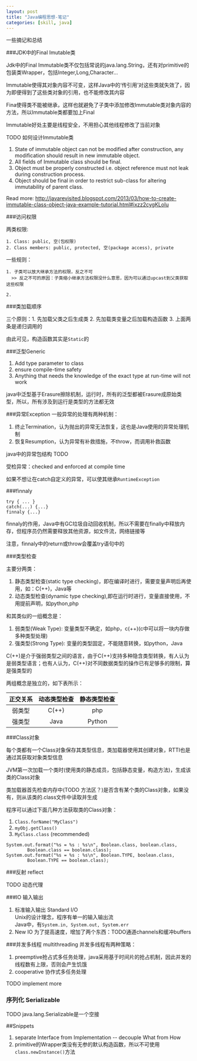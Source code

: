 ```yaml
---
layout: post
title: "Java编程思想-笔记"
categories: [skill, java]
---
```


一些摘记和总结

###JDK中的Final Imutable类

Jdk中的Final Immutable类不仅包括常说的java.lang.String，还有对primitive的包装类Wrapper，包括Integer,Long,Character...

Immutable使得其对象内容不可变，这样Java中的‘传引用’对这些类就失效了，因为即便得到了这些类对象的引用，也不能修改其内容

Fina使得类不能被继承，这样也就避免了子类中添加修改Immutable类对象内容的方法，所以Immutable类都要加上Final

Immutable好处主要是线程安全，不用担心其他线程修改了当前对象

TODO 如何设计Immutable类

1. State of immutable object can not be modified after construction, any modification should result in new immutable object.
2. All fields of Immutable class should be final.
3. Object must be properly constructed i.e. object reference must not leak during construction process.
4. Object should be final in order to restrict sub-class for altering immutability of parent class.

Read more: http://javarevisited.blogspot.com/2013/03/how-to-create-immutable-class-object-java-example-tutorial.html#ixzz2cygKLoIu


###访问权限

两类权限:

    1. Class: public, 空(包权限)
    2. Class members: public, protected, 空(package access), private

一些规则：

    1. 子类可以放大继承方法的权限，反之不可  
      >> 反之不可的原因：子类缩小继承方法权限没什么意思，因为可以通过upcast到父类获取这些权限

    2. 

###类加载顺序

三个原则：1. 先加载父类之后生成类 2. 先加载类变量之后加载构造函数 3. 上面两条是递归调用的

由此可见，构造函数其实是`Static`的

###泛型Generic

1. Add type parameter to class
2. ensure compile-time safety
3. Anything that needs the knowledge of the exact type at run-time will not work

java中泛型基于Erasure擦除机制，运行时，所有的泛型都被Erasure成原始类型，所以，所有涉及到运行是类型的方法都无效

###异常Exception
一般异常的处理有两种机制：

1. 终止Termination，认为抛出的异常无法恢复，这也是Java使用的异常处理机制 
2. 恢复Resumption，认为异常有补救措施，不throw，而调用补救函数

java中的异常包结构
TODO

受检异常：checked and enforced at compile time

如果不想让在catch自定义的异常，可以使其继承`RuntimeException`

###finnaly

```
try { ... }
catch(...) {...}
finnaly {...}
```

finnaly的作用，Java中有GC垃圾自动回收机制，所以不需要在finally中释放内存，但程序员仍然需要释放其他资源，如文件流，网络链接等

注意，finnaly中的return或throw会覆盖try语句中的

###类型检查

主要分两类：

1. 静态类型检查(static type checking)，即在编译时进行，需要变量声明后再使用，如：C(++)，Java等
2. 动态类型检查(dynamic type checking),即在运行时进行，变量直接使用，不用提前声明，如python,php

和其类似的一组概念是：

1. 弱类型(Weak Type): 变量类型不确定，如php，c(++)(c中可以将一块内存做多种类型处理)
2. 强类型(Strong Type): 变量的类型固定，不能随意转换，如python，Java

C(++)是介于强弱类型之间的语言，由于C(++)支持多种隐含类型转换，有人认为是弱类型语言；也有人认为，C(++)对不同数据类型的操作已有足够多的限制，算是强类型的

两组概念是独立的，如下表所示：

正交关系 | 动态类型检查 | 静态类型检查
:-------:|:------------:|:------------:
弱类型   |    C(++)     |     php
强类型   |    Java      |     Python  

###Class对象

每个类都有一个Class对象保存其类型信息，类加载器使用其创建对象，RTTI也是通过其获取对象类型信息

JVM第一次加载一个类时(使用类的静态成员，包括静态变量，构造方法)，生成该类的Class对象

类加载器首先检查内存中(TODO 方法区？)是否含有某个类的Class对象，如果没有，则从该类的.class文件中读取并生成

程序可以通过下面几种方法获取类的Class对象：

1. `Class.forName("MyClass")`
2. `myObj.getClass()`
3. `MyClass.class` (recommended)

```
System.out.format("%s = %s : %s\n", Boolean.class, boolean.class,
        Boolean.class == boolean.class);
System.out.format("%s = %s : %s\n", Boolean.TYPE, boolean.class,
        Boolean.TYPE == boolean.class);
```

###反射 reflect

TODO 动态代理

###IO 输入输出
1. 标准输入输出 Standard I/O  
  Unix的设计理念，程序有单一的输入输出流  
  Java中，有`System.in, System.out, System.err`
2. New IO
  为了提高速度，增加了两个东西：TODO通道channels和缓冲buffers


###并发多线程 multithreading
并发多线程有两种策略：

1. preemptive抢占式多任务处理，java采用基于时间片的抢占机制，因此并发的线程数有上限，否则会产生饥饿
2. cooperative 协作式多任务处理

TODO implement more

### 序列化 Serializable

TODO java.lang.Serializable是一个空接


##Snippets
1. separate Interface from Implementation -- decouple What from How
2. primitive的Wrapper类没有无参的默认构造函数，所以不可使用`class.newInstance()`方法
